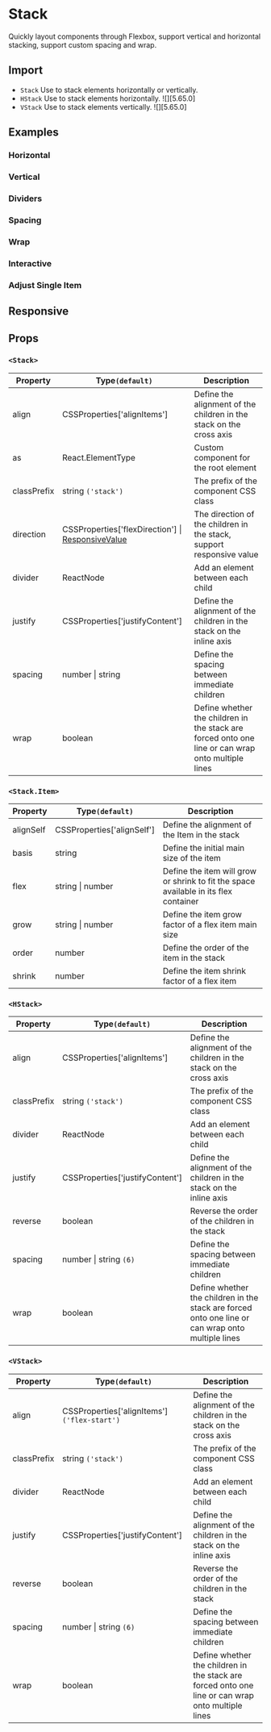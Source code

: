# Stack

Quickly layout components through Flexbox, support vertical and horizontal stacking, support custom spacing and wrap.

## Import

<!--{include:<import-guide>}-->

- `Stack` Use to stack elements horizontally or vertically.
- `HStack` Use to stack elements horizontally. ![][5.65.0]
- `VStack` Use to stack elements vertically. ![][5.65.0]

## Examples

### Horizontal

<!--{include:`horizontal.md`}-->

### Vertical

<!--{include:`vertical.md`}-->

### Dividers

<!--{include:`divider.md`}-->

### Spacing

<!--{include:`space.md`}-->

### Wrap

<!--{include:`wrap.md`}-->

### Interactive

<!--{include:`interactive.md`}-->

### Adjust Single Item

<!--{include:`adjust-single-item.md`}-->

## Responsive

<!--{include:<example-responsive>}-->

## Props

### `<Stack>`

| Property    | Type`(default)`                                                 | Description                                                                                       |
| ----------- | --------------------------------------------------------------- | ------------------------------------------------------------------------------------------------- |
| align       | CSSProperties['alignItems']                                     | Define the alignment of the children in the stack on the cross axis                               |
| as          | React.ElementType                                               | Custom component for the root element                                                             |
| classPrefix | string `('stack')`                                              | The prefix of the component CSS class                                                             |
| direction   | CSSProperties['flexDirection'] \| [ResponsiveValue][responsive] | The direction of the children in the stack, support responsive value                              |
| divider     | ReactNode                                                       | Add an element between each child                                                                 |
| justify     | CSSProperties['justifyContent']                                 | Define the alignment of the children in the stack on the inline axis                              |
| spacing     | number \| string                                                | Define the spacing between immediate children                                                     |
| wrap        | boolean                                                         | Define whether the children in the stack are forced onto one line or can wrap onto multiple lines |

### `<Stack.Item>`

| Property  | Type`(default)`            | Description                                                                          |
| --------- | -------------------------- | ------------------------------------------------------------------------------------ |
| alignSelf | CSSProperties['alignSelf'] | Define the alignment of the Item in the stack                                        |
| basis     | string                     | Define the initial main size of the item                                             |
| flex      | string \| number           | Define the item will grow or shrink to fit the space available in its flex container |
| grow      | string \| number           | Define the item grow factor of a flex item main size                                 |
| order     | number                     | Define the order of the item in the stack                                            |
| shrink    | number                     | Define the item shrink factor of a flex item                                         |

### `<HStack>`

| Property    | Type`(default)`                 | Description                                                                                       |
| ----------- | ------------------------------- | ------------------------------------------------------------------------------------------------- |
| align       | CSSProperties['alignItems']     | Define the alignment of the children in the stack on the cross axis                               |
| classPrefix | string `('stack')`              | The prefix of the component CSS class                                                             |
| divider     | ReactNode                       | Add an element between each child                                                                 |
| justify     | CSSProperties['justifyContent'] | Define the alignment of the children in the stack on the inline axis                              |
| reverse     | boolean                         | Reverse the order of the children in the stack                                                    |
| spacing     | number \| string `(6)`          | Define the spacing between immediate children                                                     |
| wrap        | boolean                         | Define whether the children in the stack are forced onto one line or can wrap onto multiple lines |

### `<VStack>`

| Property    | Type`(default)`                              | Description                                                                                       |
| ----------- | -------------------------------------------- | ------------------------------------------------------------------------------------------------- |
| align       | CSSProperties['alignItems'] `('flex-start')` | Define the alignment of the children in the stack on the cross axis                               |
| classPrefix | string `('stack')`                           | The prefix of the component CSS class                                                             |
| divider     | ReactNode                                    | Add an element between each child                                                                 |
| justify     | CSSProperties['justifyContent']              | Define the alignment of the children in the stack on the inline axis                              |
| reverse     | boolean                                      | Reverse the order of the children in the stack                                                    |
| spacing     | number \| string `(6)`                       | Define the spacing between immediate children                                                     |
| wrap        | boolean                                      | Define whether the children in the stack are forced onto one line or can wrap onto multiple lines |

<!--{include:(_common/types/responsive-value.md)}-->

[responsive]: #code-ts-responsive-value-code
